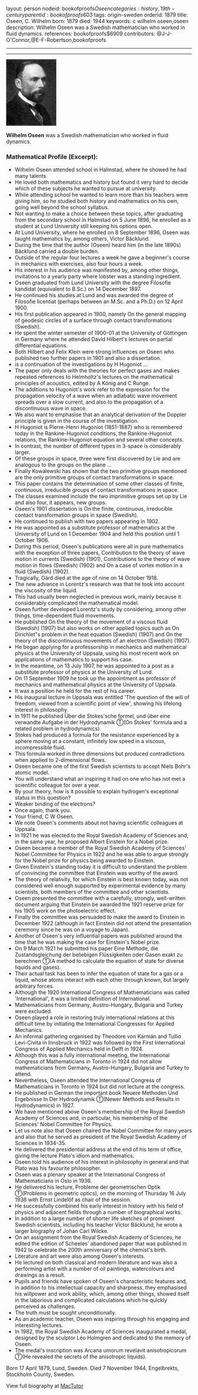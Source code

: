 layout: person
nodeid: bookofproofs$Oseen
categories: history,19th-century
parentid: bookofproofs$603
tags: origin-sweden
orderid: 1879
title: Oseen, C. Wilhelm
born: 1879
died: 1944
keywords: c wilhelm oseen,oseen
description: Wilhelm Oseen was a Swedish mathematician who worked in fluid dynamics.
references: bookofproofs$6909
contributors: @J-J-O'Connor,@E-F-Robertson,bookofproofs

---



---

![Oseen.jpg](https://github.com/bookofproofs/bookofproofs.github.io/blob/main/_sources/_assets/images/portraits/Oseen.jpg?raw=true)

**Wilhelm Oseen** was a Swedish mathematician who worked in fluid dynamics.

### Mathematical Profile (Excerpt):
* Wilhelm Oseen attended school in Halmstad, where he showed he had many talents.
* He loved both mathematics and history but found it very hard to decide which of these subjects he wanted to pursue at university.
* While attending school he wanted to learn more than his teachers were giving him, so he studied both history and mathematics on his own, going well beyond the school syllabus.
* Not wanting to make a choice between these topics, after graduating from the secondary school in Halmstad on 5 June 1896, he enrolled as a student at Lund University still keeping his options open.
* At Lund University, where he enrolled on 8 September 1896, Oseen was taught mathematics by, among others, Victor Bäcklund.
* During the time that the author (Oseen) heard him (in the late 1890s) Bäcklund carried a double burden.
* Outside of the regular four lectures a week he gave a beginner's course in mechanics with exercises, also four hours a week.
* His interest in his audience was manifested by, among other things, invitations to a yearly party where lobster was a standing ingredient.
* Oseen graduated from Lund University with the degree Filosofie kandidat (equivalent to B.Sc.) on 14 December 1897.
* He continued his studies at Lund and was awarded the degree of Filosofie licentiat (perhaps between an M.Sc. and a Ph.D.) on 12 April 1900.
* His first publication appeared in 1900, namely On the general mapping of geodesic circles of a surface through contact transformations (Swedish).
* He spent the winter semester of 1900-01 at the University of Göttingen in Germany where he attended David Hilbert's lectures on partial differential equations.
* Both Hilbert and Felix Klein were strong influences on Oseen who published two further papers in 1901 and also a dissertation.
* is a continuation of the investigations by H Hugoniot ...
* The paper only deals with the theories for perfect gases and makes repeated references to Helmholtz's lectures on the mathematical principles of acoustics, edited by A König and C Runge.
* The additions to Hugoniot's work refer to the expression for the propagation velocity of a wave when an adiabatic wave movement spreads over a slow current, and also to the propagation of a discontinuous wave in space.
* We also want to emphasise that an analytical derivation of the Doppler principle is given in the course of the investigation.
* H Hugoniot is Pierre-Henri Hugoniot (1851-1887) who is remembered today in the Rankine-Hugoniot conditions, the Rankine-Hugoniot relations, the Rankine-Hugoniot equation and several other concepts.
* In contrast, the number of different types in 3-space is considerably larger.
* Of these groups in space, three were first discovered by Lie and are analogous to the groups on the plane ...
* Finally Kowalewski has shown that the two primitive groups mentioned are the only primitive groups of contact transformations in space.
* This paper contains the determination of some other classes of finite, continuous, irreducible groups of contact transformations in space.
* The classes examined include the two imprimitive groups set up by Lie and also four, it appears, new groups.
* Oseen's 1901 dissertation is On the finite, continuous, irreducible contact transformation groups in space (Swedish).
* He continued to publish with two papers appearing in 1902.
* He was appointed as a substitute professor of mathematics at the University of Lund on 1 December 1904 and held this position until 1 October 1906.
* During this period, Oseen's publications were all in pure mathematics with the exception of three papers, Contribution to the theory of wave motion in currents (Swedish) (1901), Contributions to the theory of wave motion in flows (Swedish) (1902) and On a case of vortex motion in a fluid (Swedish) (1902).
* Tragically, Gärd died at the age of nine on 14 October 1918.
* The new advance in Lorentz's research was that he took into account the viscosity of the liquid.
* This had usually been neglected in previous work, mainly because it considerably complicated the mathematical model.
* Oseen further developed Lorentz's study by considering, among other things, time-dependent fluid movements.
* He published On the theory of the movement of a viscous fluid (Swedish) (1907) but also works on other applied topics such as On Dirichlet"s problem in the heat equation (Swedish) (1907) and On the theory of the discontinuous movements of an electron (Swedish) (1907).
* He began applying for a professorship in mechanics and mathematical physics at the University of Uppsala, using his most recent work on applications of mathematics to support his case.
* In the meantime, on 13 July 1907, he was appointed to a post as a substitute professor of physics at the University of Lund.
* On 11 September 1909 he took up the appointment as professor of mechanics and mathematical physics at the University of Uppsala.
* It was a position he held for the rest of his career.
* His inaugural lecture in Uppsala was entitled 'The question of the will of freedom, viewed from a scientific point of view', showing his lifelong interest in philosophy.
* In 1911 he published Über die Stokes'sche formel, und über eine verwandte Aufgabe in der Hydrodynamik Ⓣ(On Stokes' formula and a related problem in hydrodynamics).
* Stokes had produced a formula for the resistance experienced by a sphere moving at a constant, infinitely low speed in a viscous, incompressible fluid.
* This formula worked in three dimensions but produced contradictions when applied to 2-dimensional flows.
* Oseen became one of the first Swedish scientists to accept Niels Bohr's atomic model.
* You will understand what an inspiring it had on one who has not met a scientific colleague for over a year.
* By your theory, how is it possible to explain hydrogen's exceptional status in this question?
* Weaker binding of the electrons?
* Once again, thank you.
* Your friend, C W Oseen.
* We note Oseen's comments about not having scientific colleagues at Uppsala.
* In 1921 he was elected to the Royal Swedish Academy of Sciences and, in the same year, he proposed Albert Einstein for a Nobel prize.
* Oseen became a member of the Royal Swedish Academy of Sciences' Nobel Committee for Physics in 1922 and he was able to argue strongly for the Nobel prize for physics being awarded to Einstein.
* Given Einstein's standing today it is difficult to understand the problem of convincing the committee that Einstein was worthy of the award.
* The theory of relativity, for which Einstein is best known today, was not considered well enough supported by experimental evidence by many scientists, both members of the committee and other scientists.
* Oseen presented the committee with a carefully, strongly, well-written document arguing that Einstein be awarded the 1921 reserve prize for his 1905 work on the photoelectric effect.
* Finally the committee was persuaded to make the award to Einstein in December 1922 (although in fact Einstein did not attend the presentation ceremony since he was on a voyage to Japan).
* Another of Oseen's very influential papers was published around the time that he was making the case for Einstein's Nobel prize.
* On 9 March 1921 he submitted his paper Eine Methode, die Zustandsgleichung der beliebigen Flüssigkeiten oder Gasen exakt zu berechnen Ⓣ(A method to calculate the equation of state for diverse liquids and gases).
* Their actual task has been to infer the equation of state for a gas or a liquid, whose atoms interact with each other through known, but largely arbitrary forces.
* Although the 1920 International Congress of Mathematicians was called 'International', it was a limited definition of International.
* Mathematicians from Germany, Austro-Hungary, Bulgaria and Turkey were excluded.
* Oseen played a role in restoring truly international relations at this difficult time by initiating the International Congresses for Applied Mechanics.
* An informal gathering organised by Theodore von Kármán and Tullio Levi-Civita in Innsbruck in 1922 was followed by the First International Congress of Applied Mechanics held in Delft in 1924.
* Although this was a fully international meeting, the International Congress of Mathematicians in Toronto in 1924 did not allow mathematicians from Germany, Austro-Hungary, Bulgaria and Turkey to attend.
* Nevertheless, Oseen attended the International Congress of Mathematicians in Toronto in 1924 but did not lecture at the congress.
* He published in German the important book Neuere Methoden Und Ergebnisse In Der Hydrodynamik Ⓣ(Newer Methods and Results in Hydrodynamics) in 1927.
* We have mentioned above Oseen's membership of the Royal Swedish Academy of Sciences and, in particular, his membership of the Sciences' Nobel Committee for Physics.
* Let us note also that Oseen chaired the Nobel Committee for many years and also that he served as president of the Royal Swedish Academy of Sciences in 1934-35.
* He delivered the presidential address at the end of his term of office, giving the lecture Plato's idiom and mathematics.
* Oseen told his audience of his interest in philosophy in general and that Plato was his favourite philosopher.
* Oseen was a plenary speaker at the International Congress of Mathematicians in Oslo in 1936.
* He delivered his lecture, Probleme der geometrischen Optik Ⓣ(Problems in geometric optics), on the morning of Thursday 16 July 1936 with Ernst Lindelöf as chair of the session.
* He successfully combined his early interest in history with his field of physics and adjacent fields through a number of biographical works.
* In addition to a large number of shorter life sketches of prominent Swedish scientists, including his teacher Victor Bäcklund, he wrote a larger biography of Johan Carl Wilcke.
* On an assignment from the Royal Swedish Academy of Sciences, he edited the edition of Scheeles' abandoned paper that was published in 1942 to celebrate the 200th anniversary of the chemist's birth.
* Literature and art were also among Oseen's interests.
* He lectured on both classical and modern literature and was also a performing artist with a number of oil paintings, watercolours and drawings as a result.
* Pupils and friends have spoken of Oseen's characteristic features and, in addition to his intellectual capacity and sharpness, they emphasised his willpower and work ability, which, among other things, showed itself in the laborious and complicated calculations which he quickly perceived as challenges.
* The truth must be sought unconditionally.
* As an academic teacher, Oseen was inspiring through his engaging and interesting lectures.
* In 1982, the Royal Swedish Academy of Sciences inaugurated a medal, designed by the sculptor Léo Holmgren and dedicated to the memory of Oseen.
* The medal's inscription was Arcana umorum revelavit anisotropicorum Ⓣ(He revealed the secrets of the anisotropic liquids).

Born 17 April 1879, Lund, Sweden. Died 7 November 1944, Engelbrekts, Stockholm County, Sweden.

View full biography at [MacTutor](https://mathshistory.st-andrews.ac.uk/Biographies/Oseen/)
